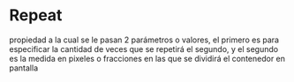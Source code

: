# Repeat
propiedad a la cual se le pasan 2 parámetros o valores, el primero es para especificar la cantidad de veces que se repetirá el segundo, y el segundo es la medida en pixeles o fracciones en las que se dividirá el contenedor en pantalla
